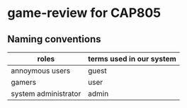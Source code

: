 # game-review for CAP805
 
## Naming conventions
| roles | terms used in our system |
| --- | ----------- |
| annoymous users | guest |
| gamers | user |
| system administrator | admin |
